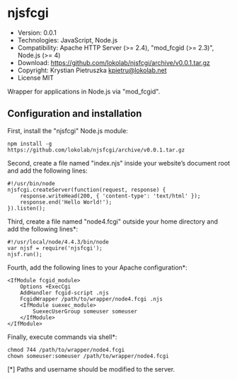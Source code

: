 njsfcgi
=======

- Version:
      0.0.1
- Technologies:
      JavaScript, Node.js
- Compatibility:
      Apache HTTP Server (>= 2.4), "mod_fcgid (>= 2.3)", Node.js (>= 4)
- Download:
      https://github.com/lokolab/njsfcgi/archive/v0.0.1.tar.gz
- Copyright:
      Krystian Pietruszka <kpietru@lokolab.net>
- License MIT

Wrapper for applications in Node.js via "mod_fcgid".

Configuration and installation
------------------------------

First, install the "njsfcgi" Node.js module:

    npm install -g https://github.com/lokolab/njsfcgi/archive/v0.0.1.tar.gz

Second, create a file named "index.njs" inside your
website’s document root and add the following lines:

    #!/usr/bin/node
    njsfcgi.createServer(function(request, response) {
        response.writeHead(200, { 'content-type': 'text/html' });
        response.end('Hello World!');
    }).listen();

Third, create a file named "node4.fcgi" outside
your home directory and add the following lines*:

    #!/usr/local/node/4.4.3/bin/node
    var njsf = require('njsfcgi');
    njsf.run();

Fourth, add the following lines to your Apache configuration*:

    <IfModule fcgid_module>
        Options +ExecCgi
        AddHandler fcgid-script .njs
        FcgidWrapper /path/to/wrapper/node4.fcgi .njs
        <IfModule suexec_module>
            SuexecUserGroup someuser someuser
        </IfModule>
    </IfModule>

Finally, execute commands via shell*:

    chmod 744 /path/to/wrapper/node4.fcgi
    chown someuser:someuser /path/to/wrapper/node4.fcgi

[*] Paths and username should be modified to the server.
